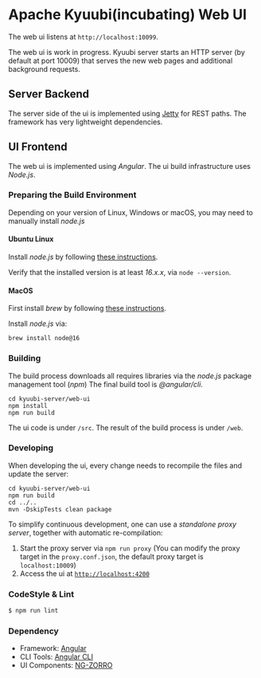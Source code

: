 <!--
 - Licensed to the Apache Software Foundation (ASF) under one or more
 - contributor license agreements.  See the NOTICE file distributed with
 - this work for additional information regarding copyright ownership.
 - The ASF licenses this file to You under the Apache License, Version 2.0
 - (the "License"); you may not use this file except in compliance with
 - the License.  You may obtain a copy of the License at
 -
 -   http://www.apache.org/licenses/LICENSE-2.0
 -
 - Unless required by applicable law or agreed to in writing, software
 - distributed under the License is distributed on an "AS IS" BASIS,
 - WITHOUT WARRANTIES OR CONDITIONS OF ANY KIND, either express or implied.
 - See the License for the specific language governing permissions and
 - limitations under the License.
 -->

# Apache Kyuubi(incubating) Web UI

The web ui listens at `http://localhost:10099`.

The web ui is work in progress. Kyuubi server starts an HTTP server (by default at port 10009)
that serves the new web pages and additional background requests.

## Server Backend

The server side of the ui is implemented using [Jetty](https://www.eclipse.org/jetty/) 
for REST paths.
The framework has very lightweight dependencies.

## UI Frontend 

The web ui is implemented using *Angular*. The ui build infrastructure uses *Node.js*.

### Preparing the Build Environment

Depending on your version of Linux, Windows or macOS, you may need to manually install *node.js*

#### Ubuntu Linux

Install *node.js* by following [these instructions](https://nodejs.org/en/download/).

Verify that the installed version is at least *16.x.x*, via `node --version`.

#### MacOS

First install *brew* by following [these instructions](http://brew.sh/).

Install *node.js* via:

```
brew install node@16
```

### Building

The build process downloads all requires libraries via the *node.js* package management tool (*npm*)
The final build tool is *@angular/cli*.

```
cd kyuubi-server/web-ui
npm install
npm run build
```

The ui code is under `/src`. The result of the build process is under `/web`.

### Developing

When developing the ui, every change needs to recompile the files and update the server:

```
cd kyuubi-server/web-ui
npm run build
cd ../..
mvn -DskipTests clean package
```

To simplify continuous development, one can use a *standalone proxy server*, together with automatic
re-compilation:

1. Start the proxy server via `npm run proxy` (You can modify the proxy target in the `proxy.conf.json`, the default proxy target is `localhost:10009`)
2. Access the ui at [`http://localhost:4200`](http://localhost:4200)

### CodeStyle & Lint

```bash
$ npm run lint
```

### Dependency

- Framework: [Angular](https://angular.io)
- CLI Tools: [Angular CLI](https://cli.angular.io)
- UI Components: [NG-ZORRO](https://github.com/NG-ZORRO/ng-zorro-antd)
